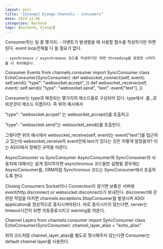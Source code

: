 ```yaml
---
layout: post
title: "[Django] Django Channels - consumers"
date: 2019-12-06
categories: Backend
tags: [backend, django]
---
```


Consumer하는 일 중 몇가지:
    - 이벤트가 발생했을 때 사용할 함수를 작성하기만 하면 된다. event loop전체를 다 쓸 필요가 없다.

    - synchronous / asynchronous 코드를 작성하기만 하면 threading을 포함한 나머지를 다 처리해준다.



Consumer Events
from channels.consumer import SyncConsumer class EchoConsumer(SyncConsumer): def websocket_connect(self, event): self.send({ "type": "websocket.accept", }) def websocket_receive(self, event): self.send({ "type": "websocket.send", "text": event["text"], })



Consumer는 type과 매칭되는 몇가지의 메소드들로 구성되어 있다. type에서 .를 _로 바꾼것이 메소드 이름이다. 즉 위의 예시에서

"type": "websocket.accpet" 는 websocket_accept()를 호출하고

"type": "websocket.send"는 websocket_send()를 호출한다.



그렇다면 위의 예시에서 websocket_receive(self, event)는 event["text"]를 접근하고 있는데 websocket_receive의 event안에 text가 있다는 것은 어떻게 알았을까? 이는 ASGI에서 정해진 규약을 따른다.



AsyncConsumer vs SyncConsumer
AsyncConsumer와 SyncConsumer의 사용처에 대해서는 쉽게 정리하자면 asynchronous 코드들만 실행될 경우에는 AsyncConsumer를, ORM처럼 Synchronous 코드는 SyncConsumer에서 호출하도록 한다.





Closing Consumers
Socket이나 Connection이 끊기면 보통은 서버에 event(http.disconnect or websocket.disconnect)가 보내진다. disconnect에 관련된 작업을 마치면 channels.exceptions.StopConsumer를 발생시켜 ASGI application을 정상적으로 중지시켜야된다. 따로 중지시키지 않는다면, server는 timeout시간이 되면 자동종료시키고 warning을 띄운다.





Channel Layers
from channels.consumer import SyncConsumer class EchoConsumer(SyncConsumer): channel_layer_alias = "echo_alias"

위의 코드처럼 channel_layer_alias를 별도로 명시해주지 않는다면 Consumer는 default channel layer를 사용한다.